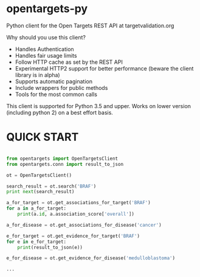 # opentargets-py
Python client for the Open Targets REST API at targetvalidation.org


Why should you use this client?

- Handles Authentication
- Handles fair usage limits
- Follow HTTP cache as set by the REST API
- Experimental HTTP2 support for better performance (beware the client library is in alpha)
- Supports automatic pagination
- Include wrappers for public methods
- Tools for the most common calls

This client is supported for Python 3.5 and upper.
Works on lower version (including python 2) on a best effort basis.


QUICK START
===========

```python

from opentargets import OpenTargetsClient
from opentargets.conn import result_to_json

ot = OpenTargetsClient()

search_result = ot.search('BRAF')
print next(search_result)

a_for_target = ot.get_associations_for_target('BRAF')
for a in a_for_target:
    print(a.id, a.association_score['overall'])

a_for_disease = ot.get_associations_for_disease('cancer')

e_for_target = ot.get_evidence_for_target('BRAF')
for e in e_for_target:
    print(result_to_json(e))

e_for_disease = ot.get_evidence_for_disease('medulloblastoma')

...

```